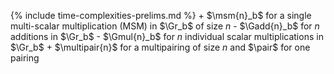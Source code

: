 {% include time-complexities-prelims.md %}
    + $\msm{n}_b$ for a single multi-scalar multiplication (MSM) in $\Gr_b$ of size $n$
    - $\Gadd{n}_b$ for $n$ additions in $\Gr_b$
    - $\Gmul{n}_b$ for $n$ individual scalar multiplications in $\Gr_b$
    + $\multipair{n}$ for a multipairing of size $n$ and $\pair$ for one pairing

